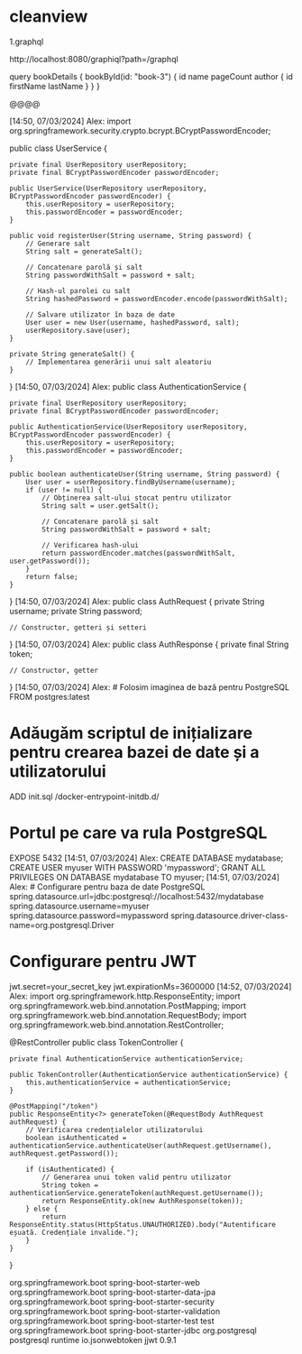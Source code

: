 # cleanview


1.graphql

http://localhost:8080/graphiql?path=/graphql


query bookDetails {
bookById(id: "book-3") {
id
name
pageCount
author {
id
firstName
lastName
}
}
}



@@@@

[14:50, 07/03/2024] Alex: import org.springframework.security.crypto.bcrypt.BCryptPasswordEncoder;

public class UserService {

    private final UserRepository userRepository;
    private final BCryptPasswordEncoder passwordEncoder;

    public UserService(UserRepository userRepository, BCryptPasswordEncoder passwordEncoder) {
        this.userRepository = userRepository;
        this.passwordEncoder = passwordEncoder;
    }

    public void registerUser(String username, String password) {
        // Generare salt
        String salt = generateSalt();

        // Concatenare parolă și salt
        String passwordWithSalt = password + salt;

        // Hash-ul parolei cu salt
        String hashedPassword = passwordEncoder.encode(passwordWithSalt);

        // Salvare utilizator în baza de date
        User user = new User(username, hashedPassword, salt);
        userRepository.save(user);
    }

    private String generateSalt() {
        // Implementarea generării unui salt aleatoriu
    }
}
[14:50, 07/03/2024] Alex: public class AuthenticationService {

    private final UserRepository userRepository;
    private final BCryptPasswordEncoder passwordEncoder;

    public AuthenticationService(UserRepository userRepository, BCryptPasswordEncoder passwordEncoder) {
        this.userRepository = userRepository;
        this.passwordEncoder = passwordEncoder;
    }

    public boolean authenticateUser(String username, String password) {
        User user = userRepository.findByUsername(username);
        if (user != null) {
            // Obținerea salt-ului stocat pentru utilizator
            String salt = user.getSalt();
            
            // Concatenare parolă și salt
            String passwordWithSalt = password + salt;

            // Verificarea hash-ului
            return passwordEncoder.matches(passwordWithSalt, user.getPassword());
        }
        return false;
    }
}
[14:50, 07/03/2024] Alex: public class AuthRequest {
    private String username;
    private String password;

    // Constructor, getteri și setteri
}
[14:50, 07/03/2024] Alex: public class AuthResponse {
    private final String token;

    // Constructor, getter
}
[14:50, 07/03/2024] Alex: # Folosim imaginea de bază pentru PostgreSQL
FROM postgres:latest

# Adăugăm scriptul de inițializare pentru crearea bazei de date și a utilizatorului
ADD init.sql /docker-entrypoint-initdb.d/

# Portul pe care va rula PostgreSQL
EXPOSE 5432
[14:51, 07/03/2024] Alex: CREATE DATABASE mydatabase;
CREATE USER myuser WITH PASSWORD 'mypassword';
GRANT ALL PRIVILEGES ON DATABASE mydatabase TO myuser;
[14:51, 07/03/2024] Alex: # Configurare pentru baza de date PostgreSQL
spring.datasource.url=jdbc:postgresql://localhost:5432/mydatabase
spring.datasource.username=myuser
spring.datasource.password=mypassword
spring.datasource.driver-class-name=org.postgresql.Driver

# Configurare pentru JWT
jwt.secret=your_secret_key
jwt.expirationMs=3600000
[14:52, 07/03/2024] Alex: import org.springframework.http.ResponseEntity;
import org.springframework.web.bind.annotation.PostMapping;
import org.springframework.web.bind.annotation.RequestBody;
import org.springframework.web.bind.annotation.RestController;

@RestController
public class TokenController {

    private final AuthenticationService authenticationService;

    public TokenController(AuthenticationService authenticationService) {
        this.authenticationService = authenticationService;
    }

    @PostMapping("/token")
    public ResponseEntity<?> generateToken(@RequestBody AuthRequest authRequest) {
        // Verificarea credențialelor utilizatorului
        boolean isAuthenticated = authenticationService.authenticateUser(authRequest.getUsername(), authRequest.getPassword());
        
        if (isAuthenticated) {
            // Generarea unui token valid pentru utilizator
            String token = authenticationService.generateToken(authRequest.getUsername());
            return ResponseEntity.ok(new AuthResponse(token));
        } else {
            return ResponseEntity.status(HttpStatus.UNAUTHORIZED).body("Autentificare eșuată. Credențiale invalide.");
        }
    }
}


<dependencies>
    <!-- Spring Boot dependencies -->
    <dependency>
        <groupId>org.springframework.boot</groupId>
        <artifactId>spring-boot-starter-web</artifactId>
    </dependency>
    <dependency>
        <groupId>org.springframework.boot</groupId>
        <artifactId>spring-boot-starter-data-jpa</artifactId>
    </dependency>
    <dependency>
        <groupId>org.springframework.boot</groupId>
        <artifactId>spring-boot-starter-security</artifactId>
    </dependency>
    <dependency>
        <groupId>org.springframework.boot</groupId>
        <artifactId>spring-boot-starter-validation</artifactId>
    </dependency>
    <dependency>
        <groupId>org.springframework.boot</groupId>
        <artifactId>spring-boot-starter-test</artifactId>
        <scope>test</scope>
    </dependency>
    <dependency>
        <groupId>org.springframework.boot</groupId>
        <artifactId>spring-boot-starter-jdbc</artifactId>
    </dependency>
    <!-- Dependency for PostgreSQL -->
    <dependency>
        <groupId>org.postgresql</groupId>
        <artifactId>postgresql</artifactId>
        <scope>runtime</scope>
    </dependency>
    <!-- Dependency for JWT -->
    <dependency>
        <groupId>io.jsonwebtoken</groupId>
        <artifactId>jjwt</artifactId>
        <version>0.9.1</version>
    </dependency>
</dependencies>
